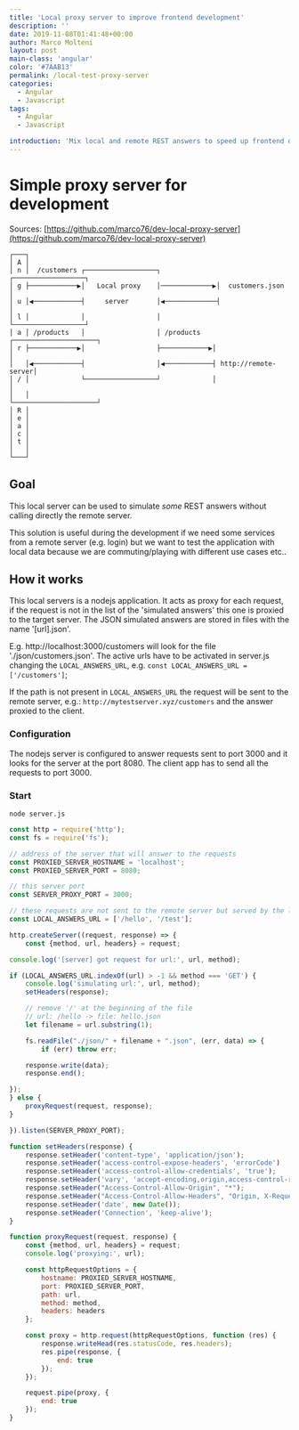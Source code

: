 ```yaml
---
title: 'Local proxy server to improve frontend development'
description: ''
date: 2019-11-08T01:41:48+00:00
author: Marco Molteni
layout: post
main-class: 'angular'
color: '#7AAB13'
permalink: /local-test-proxy-server
categories:
  - Angular
  - Javascript
tags:
  - Angular
  - Javascript

introduction: 'Mix local and remote REST answers to speed up frontend dev'
---
```

# Simple proxy server for development
Sources: [https://github.com/marco76/dev-local-proxy-server](https://github.com/marco76/dev-local-proxy-server)

```
┌───┐                                                                     
│ A │                                                                     
│ n │  /customers ┌──────────────────┐              ┌──────────────────┐  
│ g ├────────────▶│   Local proxy    │─────────────▶│  customers.json  │  
│ u │◀────────────┤     server       │◀─────────────┤                  │  
│ l │             │                  │              └──────────────────┘  
│ a │ /products   │                  │ /products   ┌─────────────────────┐
│ r ├────────────▶│                  ├────────────▶│                     │
│   │◀────────────┤                  │◀────────────┤ http://remote-server│
│ / │             └──────────────────┘             │                     │
│   │                                              └─────────────────────┘
│ R │                                                                     
│ e │                                                                     
│ a │                                                                     
│ c │                                                                     
│ t │                                                                     
│   │                                                                     
└───┘                                                                           
```

## Goal
This local server can be used to simulate _some_ REST answers without calling directly the remote server.

This solution is useful during the development if we need some services from a remote server (e.g. login) but we want
 to test the application with local data because we are commuting/playing with different use cases etc.. 

## How it works
This local servers is a nodejs application. It acts as proxy for each request, if the request is not in the list of the 'simulated answers' this one is proxied to the target server.
The JSON simulated answers are stored in files with the name '[url].json'.

E.g. http://localhost:3000/customers will look for the file './json/customers.json'.
The active urls have to be activated in server.js changing the `LOCAL_ANSWERS_URL`, e.g. `const LOCAL_ANSWERS_URL = ['/customers']`;

If the path is not present in `LOCAL_ANSWERS_URL` the request will be sent to the remote server, e.g.:
`http://mytestserver.xyz/customers` and the answer proxied to the client.

### Configuration
The nodejs server is configured to answer requests sent to port 3000 and it looks for the server at the port 8080.
The client app has to send all the requests to port 3000.

### Start
`node server.js`


``` javascript
const http = require('http');
const fs = require('fs');

// address of the server that will answer to the requests
const PROXIED_SERVER_HOSTNAME = 'localhost';
const PROXIED_SERVER_PORT = 8080;

// this server port
const SERVER_PROXY_PORT = 3000;

// these requests are not sent to the remote server but served by the local nodejs
const LOCAL_ANSWERS_URL = ['/hello', '/test'];

http.createServer((request, response) => {
    const {method, url, headers} = request;

console.log('[server] got request for url:', url, method);

if (LOCAL_ANSWERS_URL.indexOf(url) > -1 && method === 'GET') {
    console.log('simulating url:', url, method);
    setHeaders(response);

    // remove '/' at the beginning of the file
    // url: /hello -> file: hello.json
    let filename = url.substring(1);

    fs.readFile("./json/" + filename + ".json", (err, data) => {
        if (err) throw err;

    response.write(data);
    response.end();

});
} else {
    proxyRequest(request, response);
}

}).listen(SERVER_PROXY_PORT);

function setHeaders(response) {
    response.setHeader('content-type', 'application/json');
    response.setHeader('access-control-expose-headers', 'errorCode')
    response.setHeader('access-control-allow-credentials', 'true');
    response.setHeader('vary', 'accept-encoding,origin,access-control-request-headers,access-control-request-method,accept-encoding');
    response.setHeader("Access-Control-Allow-Origin", "*");
    response.setHeader("Access-Control-Allow-Headers", "Origin, X-Requested-With, Content-Type, Accept");
    response.setHeader('date', new Date());
    response.setHeader('Connection', 'keep-alive');
}

function proxyRequest(request, response) {
    const {method, url, headers} = request;
    console.log('proxying:', url);

    const httpRequestOptions = {
        hostname: PROXIED_SERVER_HOSTNAME,
        port: PROXIED_SERVER_PORT,
        path: url,
        method: method,
        headers: headers
    };

    const proxy = http.request(httpRequestOptions, function (res) {
        response.writeHead(res.statusCode, res.headers);
        res.pipe(response, {
            end: true
        });
    });

    request.pipe(proxy, {
        end: true
    });
}
```
